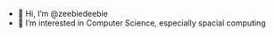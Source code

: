 - 👋 Hi, I’m @zeebiedeebie
- 👀 I’m interested in Computer Science, especially spacial computing

<!---
zeebiedeebie/zeebiedeebie is a ✨ special ✨ repository because its `README.md` (this file) appears on your GitHub profile.
You can click the Preview link to take a look at your changes.
--->
